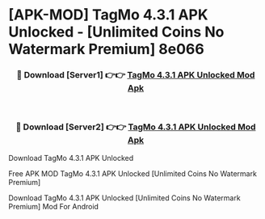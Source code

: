 # [APK-MOD] TagMo 4.3.1 APK Unlocked - [Unlimited Coins No Watermark Premium] 8e066



<div align="center">
<h3>🔴 Download [Server1] 👉👉 <a href="https://momento.my/?title=TagMo_4.3.1_APK_Unlocked">TagMo 4.3.1 APK Unlocked Mod Apk</a></h3><br>

<h3>🔴 Download [Server2] 👉👉 <a href="https://momento.my/?title=TagMo_4.3.1_APK_Unlocked">TagMo 4.3.1 APK Unlocked Mod Apk</a></h3>
</div>



Download TagMo 4.3.1 APK Unlocked 

Free APK MOD TagMo 4.3.1 APK Unlocked [Unlimited Coins No Watermark Premium]

Download TagMo 4.3.1 APK Unlocked [Unlimited Coins No Watermark Premium] Mod For Android
